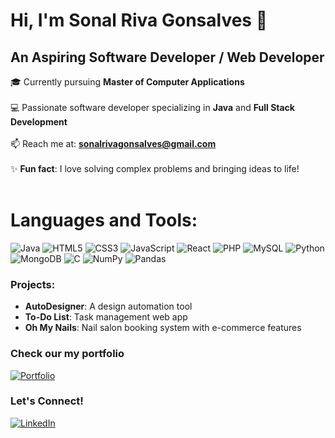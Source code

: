 # Hi, I'm Sonal Riva Gonsalves 👋 
## An Aspiring Software Developer / Web Developer
🎓 Currently pursuing **Master of Computer Applications** <br><br>
💻 Passionate software developer specializing in **Java** and **Full Stack Development**  <br><br>
📫 Reach me at: **sonalrivagonsalves@gmail.com**  <br><br>
✨ **Fun fact**: I love solving complex problems and bringing ideas to life!<br><br>

# Languages and Tools:
![Java](https://img.shields.io/badge/Java-ED8B00?style=for-the-badge&logo=java&logoColor=white)
![HTML5](https://img.shields.io/badge/HTML5-E34F26?style=for-the-badge&logo=html5&logoColor=white)
![CSS3](https://img.shields.io/badge/CSS3-1572B6?style=for-the-badge&logo=css3&logoColor=white)
![JavaScript](https://img.shields.io/badge/JavaScript-F7DF1E?style=for-the-badge&logo=javascript&logoColor=black)
![React](https://img.shields.io/badge/React-20232A?style=for-the-badge&logo=react&logoColor=61DAFB)
![PHP](https://img.shields.io/badge/PHP-777BB4?style=for-the-badge&logo=php&logoColor=white)
![MySQL](https://img.shields.io/badge/MySQL-4479A1?style=for-the-badge&logo=mysql&logoColor=white)
![Python](https://img.shields.io/badge/Python-3776AB?style=for-the-badge&logo=python&logoColor=white)
![MongoDB](https://img.shields.io/badge/MongoDB-4EA94B?style=for-the-badge&logo=mongodb&logoColor=white)
![C](https://img.shields.io/badge/C-00599C?style=for-the-badge&logo=c&logoColor=white)
![NumPy](https://img.shields.io/badge/NumPy-013243?style=for-the-badge&logo=numpy&logoColor=white)
![Pandas](https://img.shields.io/badge/Pandas-150458?style=for-the-badge&logo=pandas&logoColor=white)

### Projects:
- **AutoDesigner**: A design automation tool  
- **To-Do List**: Task management web app  
- **Oh My Nails**: Nail salon booking system with e-commerce features

### Check our my portfolio
  [![Portfolio](https://img.shields.io/badge/Portfolio-0A66C2?style=for-the-badge&logo=appveyor&logoColor=white)](https://sonalgonsalves.me/) <br>

### Let's Connect!
[![LinkedIn](https://img.shields.io/badge/LinkedIn-0A66C2?style=for-the-badge&logo=linkedin&logoColor=white)](https://www.linkedin.com/in/sonalgonsalves/)
